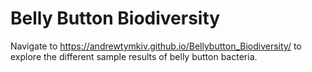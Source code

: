 # Belly Button Biodiversity
Navigate to https://andrewtymkiv.github.io/Bellybutton_Biodiversity/ to explore the different sample results of belly button bacteria.
